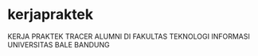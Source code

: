 # kerjapraktek
KERJA PRAKTEK TRACER ALUMNI DI FAKULTAS TEKNOLOGI INFORMASI UNIVERSITAS BALE BANDUNG
